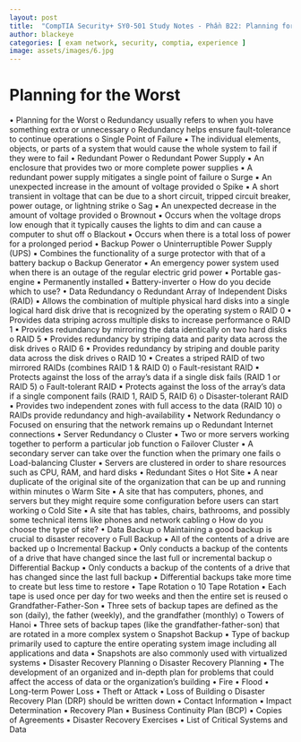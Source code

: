 ```yaml
---
layout: post
title:  "CompTIA Security+ SY0-501 Study Notes - Phần B22: Planning for the Worst"
author: blackeye
categories: [ exam network, security, comptia, experience ]
image: assets/images/6.jpg
---
```


# Planning for the Worst
• Planning for the Worst
o Redundancy usually refers to when you have something extra or unnecessary
o Redundancy helps ensure fault-tolerance to continue operations
o Single Point of Failure
▪ The individual elements, objects, or parts of a system that would cause
the whole system to fail if they were to fail
• Redundant Power
o Redundant Power Supply
▪ An enclosure that provides two or more complete power supplies
▪ A redundant power supply mitigates a single point of failure
o Surge
▪ An unexpected increase in the amount of voltage provided
o Spike
▪ A short transient in voltage that can be due to a short circuit, tripped
circuit breaker, power outage, or lightning strike
o Sag
▪ An unexpected decrease in the amount of voltage provided
o Brownout
▪ Occurs when the voltage drops low enough that it typically causes the
lights to dim and can cause a computer to shut off
o Blackout
▪ Occurs when there is a total loss of power for a prolonged period
• Backup Power
o Uninterruptible Power Supply (UPS)
▪ Combines the functionality of a surge protector with that of a battery
backup
o Backup Generator
▪ An emergency power system used when there is an outage of the regular
electric grid power
▪ Portable gas-engine
▪ Permanently installed
▪ Battery-inverter
o How do you decide which to use?
• Data Redundancy
o Redundant Array of Independent Disks (RAID)
▪ Allows the combination of multiple physical hard disks into a single logical
hard disk drive that is recognized by the operating system
o RAID 0
▪ Provides data striping across multiple disks to increase performance
o RAID 1
▪ Provides redundancy by mirroring the data identically on two hard disks
o RAID 5
▪ Provides redundancy by striping data and parity data across the disk
drives
o RAID 6
▪ Provides redundancy by striping and double parity data across the disk
drives
o RAID 10
▪ Creates a striped RAID of two mirrored RAIDs (combines RAID 1 & RAID 0)
o Fault-resistant RAID
▪ Protects against the loss of the array’s data if a single disk fails (RAID 1 or
RAID 5)
o Fault-tolerant RAID
▪ Protects against the loss of the array’s data if a single component fails
(RAID 1, RAID 5, RAID 6)
o Disaster-tolerant RAID
▪ Provides two independent zones with full access to the data (RAID 10)
o RAIDs provide redundancy and high-availability
• Network Redundancy
o Focused on ensuring that the network remains up
o Redundant Internet connections
• Server Redundancy
o Cluster
▪ Two or more servers working together to perform a particular job
function
o Failover Cluster
▪ A secondary server can take over the function when the primary one fails
o Load-balancing Cluster
▪ Servers are clustered in order to share resources such as CPU, RAM, and
hard disks
• Redundant Sites
o Hot Site
▪ A near duplicate of the original site of the organization that can be up
and running within minutes
o Warm Site
▪ A site that has computers, phones, and servers but they might require
some configuration before users can start working
o Cold Site
▪ A site that has tables, chairs, bathrooms, and possibly some technical
items like phones and network cabling
o How do you choose the type of site?
• Data Backup
o Maintaining a good backup is crucial to disaster recovery
o Full Backup
▪ All of the contents of a drive are backed up
o Incremental Backup
▪ Only conducts a backup of the contents of a drive that have changed
since the last full or incremental backup
o Differential Backup
▪ Only conducts a backup of the contents of a drive that has changed since
the last full backup
▪ Differential backups take more time to create but less time to restore
• Tape Rotation
o 10 Tape Rotation
▪ Each tape is used once per day for two weeks and then the entire set is
reused
o Grandfather-Father-Son
▪ Three sets of backup tapes are defined as the son (daily), the father
(weekly), and the grandfather (monthly)
o Towers of Hanoi
▪ Three sets of backup tapes (like the grandfather-father-son) that are
rotated in a more complex system
o Snapshot Backup
▪ Type of backup primarily used to capture the entire operating system
image including all applications and data
▪ Snapshots are also commonly used with virtualized systems
• Disaster Recovery Planning
o Disaster Recovery Planning
▪ The development of an organized and in-depth plan for problems that
could affect the access of data or the organization’s building
• Fire
• Flood
• Long-term Power Loss
• Theft or Attack
• Loss of Building
o Disaster Recovery Plan (DRP) should be written down
▪ Contact Information
▪ Impact Determination
▪ Recovery Plan
▪ Business Continuity Plan (BCP)
▪ Copies of Agreements
▪ Disaster Recovery Exercises
▪ List of Critical Systems and Data